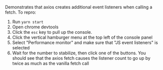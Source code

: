 Demonstrates that axios creates additional event listeners when calling a fetch. To repro:

1. Run `yarn start`
2. Open chrome devtools
3. Click the `esc` key to pull up the console.
4. Click the vertical hamburger menu at the top left of the console panel
5. Select "Performance monitor" and make sure that "JS event listeners" is selected
6. Wait for the number to stabilize, then click one of the buttons. You should see that the axios fetch causes the listener count to go up by twice as much as the vanilla fetch call